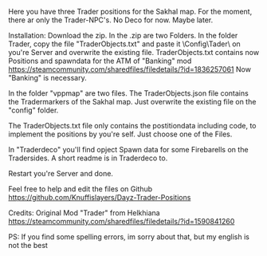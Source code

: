 Here you have three Trader positions for the Sakhal map. 
For the moment, there ar only the Trader-NPC's. No Deco for now. Maybe later.

Installation:
Download the zip.
In the .zip are two Folders.
In the folder Trader, copy the file "TraderObjects.txt" and paste it \Config\Tader\ on you're Server
and overwrite the existing file.
TraderObjects.txt contains now Positions and spawndata for the ATM of "Banking" mod
https://steamcommunity.com/sharedfiles/filedetails/?id=1836257061
Now "Banking" is necessary.

In the folder "vppmap" are two files.
The TraderObjects.json file contains the Tradermarkers of the Sakhal map.
Just overwrite the existing file on the "config" folder.

The TraderObjects.txt file only contains the postitiondata including code, to implement the positions by you're self.
Just choose one of the Files.

In "Traderdeco" you'll find opject Spawn data for some Firebarells on the Tradersides.
A short readme is in Traderdeco to.

Restart you're Server and done.

Feel free to help and edit the files on Github
https://github.com/Knuffislayers/Dayz-Trader-Positions

Credits:
Original Mod "Trader" from Helkhiana
https://steamcommunity.com/sharedfiles/filedetails/?id=1590841260

PS: If you find some spelling errors, im sorry about that, but my english is not the best
